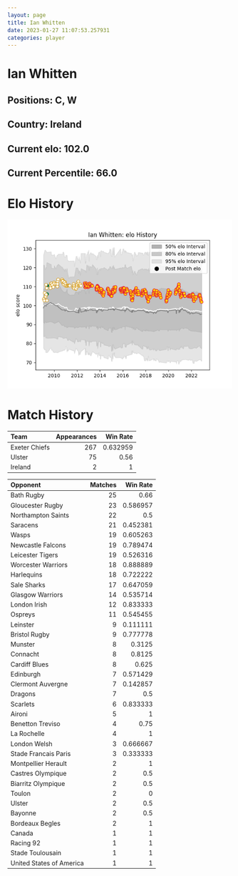 ```yaml
---  
layout: page  
title: Ian Whitten  
date: 2023-01-27 11:07:53.257931  
categories: player  
---
```

# Ian Whitten

## Positions: C, W

## Country: Ireland

## Current elo: 102.0

## Current Percentile: 66.0

# Elo History


![elo history](history_IanWhitten.png)
# Match History


| Team          |   Appearances |   Win Rate |
|:--------------|--------------:|-----------:|
| Exeter Chiefs |           267 |   0.632959 |
| Ulster        |            75 |   0.56     |
| Ireland       |             2 |   1        |

| Opponent                 |   Matches |   Win Rate |
|:-------------------------|----------:|-----------:|
| Bath Rugby               |        25 |   0.66     |
| Gloucester Rugby         |        23 |   0.586957 |
| Northampton Saints       |        22 |   0.5      |
| Saracens                 |        21 |   0.452381 |
| Wasps                    |        19 |   0.605263 |
| Newcastle Falcons        |        19 |   0.789474 |
| Leicester Tigers         |        19 |   0.526316 |
| Worcester Warriors       |        18 |   0.888889 |
| Harlequins               |        18 |   0.722222 |
| Sale Sharks              |        17 |   0.647059 |
| Glasgow Warriors         |        14 |   0.535714 |
| London Irish             |        12 |   0.833333 |
| Ospreys                  |        11 |   0.545455 |
| Leinster                 |         9 |   0.111111 |
| Bristol Rugby            |         9 |   0.777778 |
| Munster                  |         8 |   0.3125   |
| Connacht                 |         8 |   0.8125   |
| Cardiff Blues            |         8 |   0.625    |
| Edinburgh                |         7 |   0.571429 |
| Clermont Auvergne        |         7 |   0.142857 |
| Dragons                  |         7 |   0.5      |
| Scarlets                 |         6 |   0.833333 |
| Aironi                   |         5 |   1        |
| Benetton Treviso         |         4 |   0.75     |
| La Rochelle              |         4 |   1        |
| London Welsh             |         3 |   0.666667 |
| Stade Francais Paris     |         3 |   0.333333 |
| Montpellier Herault      |         2 |   1        |
| Castres Olympique        |         2 |   0.5      |
| Biarritz Olympique       |         2 |   0.5      |
| Toulon                   |         2 |   0        |
| Ulster                   |         2 |   0.5      |
| Bayonne                  |         2 |   0.5      |
| Bordeaux Begles          |         2 |   1        |
| Canada                   |         1 |   1        |
| Racing 92                |         1 |   1        |
| Stade Toulousain         |         1 |   1        |
| United States of America |         1 |   1        |